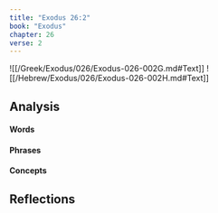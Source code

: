 ```yaml
---
title: "Exodus 26:2"
book: "Exodus"
chapter: 26
verse: 2
---
```

![[/Greek/Exodus/026/Exodus-026-002G.md#Text]]
![[/Hebrew/Exodus/026/Exodus-026-002H.md#Text]]

## Analysis

#### Words

#### Phrases

#### Concepts

## Reflections
